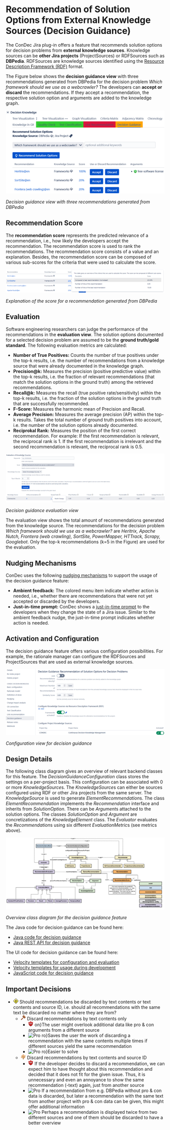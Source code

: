 # Recommendation of Solution Options from External Knowledge Sources (Decision Guidance)

The ConDec Jira plug-in offers a feature that recommends solution options for decision problems from **external knowledge sources**.
Knowledge sources can be **other Jira projects** (ProjectSources) or RDFSources such as **DBPedia**. 
RDFSources are knowledge sources identified using the [Resource Description Framework (RDF)](https://en.wikipedia.org/wiki/Resource_Description_Framework) format.

The Figure below shows the **decision guidance view** with three recommendations generated from DBPedia 
for the decision problem *Which framework should we use as a webcrawler?*
The developers can **accept or discard** the recommendations.
If they accept a recommendation, the respective solution option and arguments are added to the knowledge graph.

![Decision guidance view with three recommendations generated from DBPedia](../screenshots/decision_guidance_webcrawler.png)

*Decision guidance view with three recommendations generated from DBPedia*

## Recommendation Score
The **recommendation score** represents the predicted relevance of a recommendation, i.e., how likely the developers accept the recommendation.
The recommendation score is used to rank the recommendations.
The recommendation score consists of a value and an explanation. 
Besides, the recommendation score can be composed of various sub-scores for the criteria that were used to calculate the score.

![Explanation of the score for a recommendation generated from DBPedia](../screenshots/decision_guidance_recommendation_score.png)

*Explanation of the score for a recommendation generated from DBPedia*

## Evaluation
Software engineering researchers can judge the performance of the recommendations in the **evaluation view**.
The solution options documented for a selected decision problem are assumed to be the **ground truth/gold standard**.
The following evaluation metrics are calculated:

- **Number of True Positives:** Counts the number of true positives under the top-k results, 
i.e. the number of recommendations from a knowledge source that were already documented in the knowledge graph.
- **Precision@k:** Measures the precision (positive predictive value) within the top-k results, 
i.e. the fraction of relevant recommendations (that match the solution options in the ground truth) among the retrieved recommendations.
- **Recall@k:** Measures the recall (true positive rate/sensitivity) within the top-k results, 
i.e. the fraction of the solution options in the ground truth that are successfully recommended.
- **F-Score:** Measures the harmonic mean of Precision and Recall.
- **Average Precision:** Measures the average precision (AP) within the top-k results. 
Takes the total number of ground truth positives into account, i.e. the number of the solution options already documented.
- **Reciprokal Rank:** Measures the position of the first correct recommendation. 
For example: If the first recommendation is relevant, the reciprocal rank is 1. 
If the first recommendation is irrelevant and the second recommendation is relevant, the reciprocal rank is 0.5.

![Decision guidance evaluation view](../screenshots/decision_guidance_evaluation.png)

*Decision guidance evaluation view*

The evaluation view shows the total amount of recommendations generated from the knowledge source.
The recommendations for the decision problem *Which framework should we use as a webcrawler?* are
*Heritrix, Apache Nutch, Frontera (web crawling), SortSite, PowerMapper, HTTrack, Scrapy, Googlebot*.
Only the top-k recommendations (k=5 in the Figure) are used for the evaluation.

## Nudging Mechanisms
ConDec uses the following [nudging mechanisms](nudging.md) to support the usage of the decision guidance feature:

- **Ambient feedback:** The colored menu item indicate whether action is needed, i.e., 
whether there are recommendations that were not yet accepted or discarded by the developers.
- **Just-in-time prompt:** ConDec shows a [just-in-time prompt](../screenshots/nudging_prompt.png) to the developers when they change the state of a Jira issue.
Similar to the ambient feedback nudge, the just-in-time prompt indicates whether action is needed.

## Activation and Configuration
The decision guidance feature offers various configuration possibilities.
For example, the rationale manager can configure the RDFSources and ProjectSources that are used as external knowledge sources.

![Configuration view for decision guidance](../screenshots/config_decision_guidance.png)

*Configuration view for decision guidance*

## Design Details
The following class diagram gives an overview of relevant backend classes for this feature.
The *DecisionGuidanceConfiguration* class stores the settings on a per-project basis. 
This configuration can be associated with 0 or more *KnowledgeSource*s. 
The *KnowledgeSource*s can either be sources configured using RDF or other Jira projects from the same server. 
The *KnowledgeSource* is used to generate *ElementRecommendation*s.
The class *ElementRecommendation* implements the *Recommendation* interface and inherits from *SolutionOption*. 
There can be *Argument*s attached to the solution options. 
The classes *SolutionOption* and *Argument* are concretizations of the *KnowledgeElement* class.
The *Evaluator* evaluates the *Recommendation*s using six different *EvaluationMetric*s (see metrics above).

![Overview class diagram](../diagrams/class_diagram_decision_guidance.png)

*Overview class diagram for the decision guidance feature*

The Java code for decision guidance can be found here:

- [Java code for decision guidance](../../src/main/java/de/uhd/ifi/se/decision/management/jira/recommendation/decisionguidance)
- [Java REST API for decision guidance](../../src/main/java/de/uhd/ifi/se/decision/management/jira/rest/DecisionGuidanceRest.java)

The UI code for decision guidance can be found here:

- [Velocity templates for configuration and evaluation](../../src/main/resources/templates/settings/decisionguidance)
- [Velocity templates for usage during development](../../src/main/resources/templates/tabs/recommendation)
- [JavaScript code for decision guidance](../../src/main/resources/js/recommendation)

## Important Decisions
- ![Issue](https://raw.githubusercontent.com/cures-hub/cures-condec-jira/master/src/main/resources/images/issue.png) Should recommendations be discarded by text contents or text contents and source ID, i.e. should all recommendations with the same text be discarded no matter where they are from?
	- ![Decision](https://raw.githubusercontent.com/cures-hub/cures-condec-jira/master/src/main/resources/images/decision.png) Discard recommendations by text contents only
		- ![Con](https://raw.githubusercontent.com/cures-hub/cures-condec-jira/master/src/main/resources/images/argument_con.png) on}The user might overlook additional data like pro & con arguments from a different source
		- ![Pro](https://raw.githubusercontent.com/cures-hub/cures-condec-jira/master/src/main/resources/images/argument_pro.png) ro}Saves the user the work of discarding a recommendation with the same contents multiple times if different sources yield the same recommendation
		- ![Pro](https://raw.githubusercontent.com/cures-hub/cures-condec-jira/master/src/main/resources/images/argument_pro.png) ro}Easier to solve
	- ![Alternative](https://raw.githubusercontent.com/cures-hub/cures-condec-jira/master/src/main/resources/images/alternative.png) Discard recommendations by text contents and source ID
		- ![Con](https://raw.githubusercontent.com/cures-hub/cures-condec-jira/master/src/main/resources/images/argument_con.png) If the developer decides to discard a recommendation, we can expect him to have thought about this recommendation and decided that it does not fit for the given issue. Thus, it is unnecessary and even an annoyance to show the same recommendation (-text) again, just from another source
		- ![Pro](https://raw.githubusercontent.com/cures-hub/cures-condec-jira/master/src/main/resources/images/argument_pro.png) If a recommendation from e.g. DBPedia without pro & con data is discarded, but later a recommendation with the same text from another project with pro & con data can be given, this might offer additional information
		- ![Pro](https://raw.githubusercontent.com/cures-hub/cures-condec-jira/master/src/main/resources/images/argument_pro.png) Perhaps a recommendation is displayed twice from two different sources and one of them should be discarded to have a better overview
